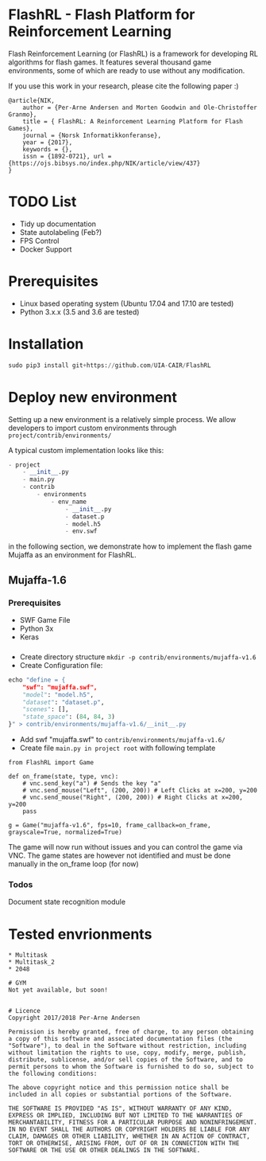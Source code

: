 # FlashRL - Flash Platform for Reinforcement Learning
Flash Reinforcement Learning (or FlashRL) is a framework for developing RL algorithms for flash games. It features several thousand game environments, some of which are ready to use without any modification.

If you use this work in your research, please cite the following paper :)
```
@article{NIK,
	author = {Per-Arne Andersen and Morten Goodwin and Ole-Christoffer Granmo},
	title = { FlashRL: A Reinforcement Learning Platform for Flash Games},
	journal = {Norsk Informatikkonferanse},
	year = {2017},
	keywords = {},
	issn = {1892-0721},	url = {https://ojs.bibsys.no/index.php/NIK/article/view/437}
}
```

# TODO List
* Tidy up documentation
* State autolabeling (Feb?)
* FPS Control
* Docker Support


# Prerequisites
* Linux based operating system (Ubuntu 17.04 and 17.10 are tested)
* Python 3.x.x (3.5 and 3.6 are tested)

# Installation

```python
sudo pip3 install git+https://github.com/UIA-CAIR/FlashRL
```

# Deploy new environment
Setting up a new environment is a relatively simple process. We allow developers to import custom environments through ```project/contrib/environments/```

A typical custom implementation looks like this:
```python
- project
    - __init__.py
    - main.py
    - contrib
        - environments
            - env_name
                - __init__.py
                - dataset.p
                - model.h5
                - env.swf

```
in the following section, we demonstrate how to implement the flash game Mujaffa as an environment for FlashRL.

## Mujaffa-1.6
### Prerequisites
* SWF Game File
* Python 3x
* Keras

### 
*  Create directory structure ```mkdir -p contrib/environments/mujaffa-v1.6```
*  Create Configuration file:  
```python 
echo "define = {
    "swf": "mujaffa.swf",
    "model": "model.h5",
    "dataset": "dataset.p",
    "scenes": [],
    "state_space": (84, 84, 3)
}" > contrib/environments/mujaffa-v1.6/__init__.py
```

* Add swf "mujaffa.swf" to ```contrib/environments/mujaffa-v1.6/```
* Create file ```main.py in project root``` with following template
```
from FlashRL import Game

def on_frame(state, type, vnc):
    # vnc.send_key("a") # Sends the key "a"
    # vnc.send_mouse("Left", (200, 200)) # Left Clicks at x=200, y=200
    # vnc.send_mouse("Right", (200, 200)) # Right Clicks at x=200, y=200
    pass

g = Game("mujaffa-v1.6", fps=10, frame_callback=on_frame, grayscale=True, normalized=True)
```

The game will now run without issues and you can control the game via VNC. The game states are however not identified and must be done manually in the on_frame loop (for now)

### Todos
Document state recognition module



# Tested envrionments
```
* Multitask
* Multitask_2
* 2048

# GYM
Not yet available, but soon!


# Licence
Copyright 2017/2018 Per-Arne Andersen

Permission is hereby granted, free of charge, to any person obtaining a copy of this software and associated documentation files (the "Software"), to deal in the Software without restriction, including without limitation the rights to use, copy, modify, merge, publish, distribute, sublicense, and/or sell copies of the Software, and to permit persons to whom the Software is furnished to do so, subject to the following conditions:

The above copyright notice and this permission notice shall be included in all copies or substantial portions of the Software.

THE SOFTWARE IS PROVIDED "AS IS", WITHOUT WARRANTY OF ANY KIND, EXPRESS OR IMPLIED, INCLUDING BUT NOT LIMITED TO THE WARRANTIES OF MERCHANTABILITY, FITNESS FOR A PARTICULAR PURPOSE AND NONINFRINGEMENT. IN NO EVENT SHALL THE AUTHORS OR COPYRIGHT HOLDERS BE LIABLE FOR ANY CLAIM, DAMAGES OR OTHER LIABILITY, WHETHER IN AN ACTION OF CONTRACT, TORT OR OTHERWISE, ARISING FROM, OUT OF OR IN CONNECTION WITH THE SOFTWARE OR THE USE OR OTHER DEALINGS IN THE SOFTWARE.
